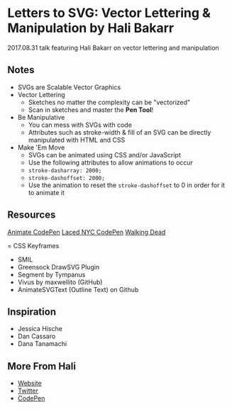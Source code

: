 # Letters to SVG: Vector Lettering & Manipulation by Hali Bakarr

2017.08.31 talk featuring Hali Bakarr on vector lettering and manipulation

## Notes

- SVGs are Scalable Vector Graphics
- Vector Lettering
	- Sketches no matter the complexity can be "vectorized"
	- Scan in sketches and master the **Pen Tool**!
- Be Manipulative
	- You can mess with SVGs with code
	- Attributes such as stroke-width & fill of an SVG can be directly manipulated with HTML and CSS
- Make 'Em Move
	- SVGs can be animated using CSS and/or JavaScript
	- Use the following attributes to allow animations to occur
	- `stroke-dasharray: 2000;`
	- `stroke-dashoffset: 2000;`
	- Use the animation to reset the `stroke-dashoffset` to 0 in order for it to animate it

## Resources

[Animate CodePen](https://codepen.io/utamilah/pen/ZJebBy)
[Laced NYC CodePen](https://codepen.io/utamilah/pen/PKXjXO)
[Walking Dead](https://codepen.io/utamilah/pen/EvvyPK)

= CSS Keyframes
- SMIL
- Greensock DrawSVG Plugin
- Segment by Tympanus
- Vivus by maxwellito (GitHub)
- AnimateSVGText (Outline Text) on Github

## Inspiration

- Jessica Hische
- Dan Cassaro
- Dana Tanamachi

## More From Hali

- [Website](https://utamilah.github.io/)
- [Twitter](https://twitter.com/utamilah)
- [CodePen](https://codepen.io/utamilah/)
